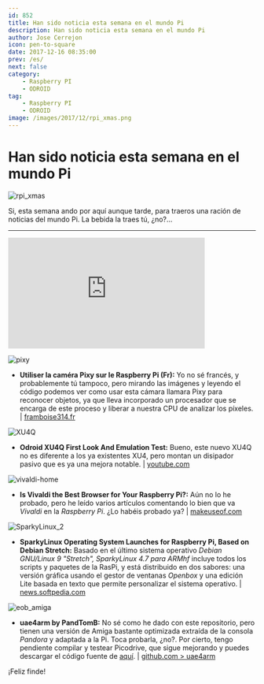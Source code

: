 ```yaml
---
id: 852
title: Han sido noticia esta semana en el mundo Pi
description: Han sido noticia esta semana en el mundo Pi
author: Jose Cerrejon
icon: pen-to-square
date: 2017-12-16 08:35:00
prev: /es/
next: false
category:
    - Raspberry PI
    - ODROID
tag:
    - Raspberry PI
    - ODROID
image: /images/2017/12/rpi_xmas.png
---
```


# Han sido noticia esta semana en el mundo Pi

![rpi_xmas](/images/2017/12/rpi_xmas.png)

Si, esta semana ando por aquí aunque tarde, para traeros una ración de noticias del mundo Pi. La bebida la traes tú, ¿no?...

---

<iframe width="400" height="225" src="https://www.youtube.com/embed/SK0dv1mhddI?rel=0&amp;showinfo=0" frameborder="0" gesture="media" allow="encrypted-media" allowfullscreen></iframe>

![pixy](/images/2017/12/pixy.png)

-   **Utiliser la caméra Pixy sur le Raspberry Pi (Fr):** Yo no sé francés, y probablemente tú tampoco, pero mirando las imágenes y leyendo el código podemos ver como usar esta cámara llamara Pixy para reconocer objetos, ya que lleva incorporado un procesador que se encarga de este proceso y liberar a nuestra CPU de analizar los píxeles. | [framboise314.fr](https://www.framboise314.fr/utiliser-la-camera-pixy-sur-le-raspberry-pi/)

![XU4Q](/images/2017/12/XU4Q.png)

-   **Odroid XU4Q First Look And Emulation Test:** Bueno, este nuevo XU4Q no es diferente a los ya existentes XU4, pero montan un disipador pasivo que es ya una mejora notable. | [youtube.com](https://www.youtube.com/watch?v=V3O3I_rovhU)

![vivaldi-home](/images/2017/12/vivaldi-home.png)

-   **Is Vivaldi the Best Browser for Your Raspberry Pi?:** Aún no lo he probado, pero he leído varios artículos comentando lo bien que va _Vivaldi_ en la _Raspberry Pi_. ¿Lo habéis probado ya? | [makeuseof.com](https://www.makeuseof.com/tag/vivaldi-best-browser-raspberry-pi/)

![SparkyLinux_2](/images/2017/12/SparkyLinux_2.png)

-   **SparkyLinux Operating System Launches for Raspberry Pi, Based on Debian Stretch:** Basado en el último sistema operativo _Debian GNU/Linux 9 "Stretch", SparkyLinux 4.7 para ARMhf_ incluye todos los scripts y paquetes de la RasPi, y está distribuido en dos sabores: una versión gráfica usando el gestor de ventanas _Openbox_ y una edición Lite basada en texto que permite personalizar el sistema operativo. | [news.softpedia.com](https://news.softpedia.com/news/sparkylinux-operating-system-launches-for-raspberry-pi-based-on-debian-stretch-518966.shtml)

![eob_amiga](/images/2016/09/eob_amiga.png)

-   **uae4arm by PandTomB:** No sé como he dado con este repositorio, pero tienen una versión de Amiga bastante optimizada extraída de la consola _Pandora_ y adaptada a la Pi. Toca probarla, ¿no?. Por cierto, tengo pendiente compilar y testear Picodrive, que sigue mejorando y puedes descargar el código fuente de [aquí](https://github.com/Chips-fr/picodrive-rpi). | [github.com > uae4arm](https://github.com/PandTomB/uae4arm)

¡Feliz finde!

